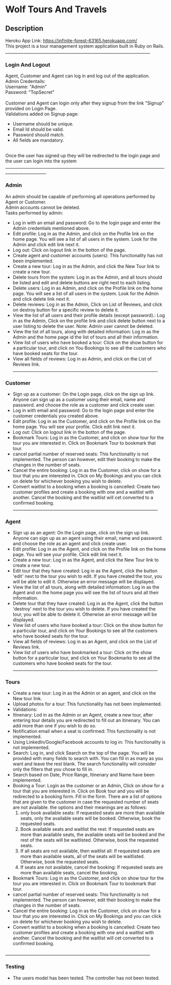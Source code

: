 # Wolf Tours And Travels <br>
## Description<br>
Heroku App Link: https://infinite-forest-63165.herokuapp.com/
<br>
This project is a tour management system application built in Ruby on Rails. 
_______________________________________________________________________<br>

### Login And Logout<br>

Agent, Customer and Agent can log in and log out of the application. <br>
Admin Credentails: <br>
Username: "Admin" <br>
Password: "TopSecret" <br>
<br>
Customer and Agent can login only after they signup from the link "Signup" provided on Login Page.<br>
Validations added on Signup page:
* Username should be unique.
* Email Id should be valid.
* Password should match.
* All fields are mandatory. 
<br>
Once the user has signed up they will be redirected to the login page and the user can login into the system<br>
__________________________________________________________________________________________________<br>

### Admin<br>

An admin should be capable of performing all operations performed by Agent or Customer. <br>
Admin accounts cannot be deleted.<br>
Tasks performed by admin: <br>
* Log in with an email and password: Go to the login page and enter the Admin credentials mentioned above.<br>
* Edit profile: Log in as the Admin, and click on the Profile link on the home page. You will see a list of all users in the system. Look for the Admin and click edit link next it.<br>
* Log out: Click on logout link in the botton of the page.<br>
* Create agent and customer accounts (users): This functionality has not been implemented.<br>
* Create a new tour: Log in as the Admin, and click the New Tour link to create a new tour.<br>
* Delete tours from the system: Log in as the Admin, and all tours should be listed and edit and delete buttons are right next to each listing.<br>
* Delete users: Log in as Admin, and click on the Profile link on the home page. You will see a list of all users in the system. Look for the Admin and click delete link next it.<br>
* Delete reviews: Log in as the Admin, Click on List of Reviews, and click on destroy button for a specific review to delete it.<br>
* View the list of all users and their profile details (except password).: Log in as the Admin, Click on the profile link and click delete button next to a user listing to delete the user. Note: Admin user cannot be deleted.<br>
* View the list of all tours, along with detailed information: Log in as the Admin and the home page id the list of tours and all their information.<br>
* View list of users who have booked a tour: Click on the show button for a particular tour, and click on You Bookings to see all the customers who have booked seats for the tour.<br> 
* View all fields of reviews: Log in as Admin, and click on the List of Reviews link.<br>
_______________________________________________________________________<br>

### Customer <br>

* Sign up as a customer: On the Login page, click on the sign up link. Anyone can sign up as a customer using their email, name and password. and choose the role as a customer and click create user.<br>
* Log in with email and password: Go to the login page and enter the customer credentials you created above.<br>
* Edit profile: Log in as the Customer, and click on the Profile link on the home page. You will see your profile. Click edit link next it.<br>
* Log out: Click on logout link in the botton of the page.<br>
* Bookmark Tours: Log in as the Customer, and click on show tour for the tour you are interested in. Click on Bookmark Tour to bookmark that tour.<br>
* cancel partial number of reserved seats: This functionality is not implemented. The person can however, edit their booking to make the changes in the number of seats. <br>
* Cancel the entire booking: Log in as the Customer, click on show for a tour that you are interested in. Click on My Bookings and you can click on delete for whichever booking you wish to delete. <br>
* Convert waitlist to a booking when a booking is cancelled: Create two customer profiles and create a booking with one and a waitlist with another. Cancel the booking and the waitlist will cet converted to a confirmed booking. <br>
_______________________________________________________________________<br>

### Agent <br>

* Sign up as an agent: On the Login page, click on the sign up link. Anyone can sign up as an agent using their email, name and password. and choose the role as an agent and click create user.<br>
* Edit profile: Log in as the Agent, and click on the Profile link on the home page. You will see your profile. Click edit link next it.<br>
* Create a new tour: Log in as the Agent, and click the New Tour link to create a new tour.<br>
* Edit tour that they have created: Log in as the Agent, click the button 'edit' next to the tour you wish to edit. If you have created the tour, you will be able to edit it. Otherwise an error message will be displayed.<br>
* View the list of all tours, along with detailed information: Log in as the Agent and on the home page you will see the list of tours and all their information.<br>
* Delete tour that they have created: Log in as the Agent, click the button 'destroy' next to the tour you wish to delete. If you have created the tour, you will be able to delete it. Otherwise an error message will be displayed.<br>
* View list of users who have booked a tour: Click on the show button for a particular tour, and click on Your Bookings to see all the customers who have booked seats for the tour.<br>
* View all fields of reviews: Log in as an Agent, and click on the List of Reviews link.<br>
* View list of users who have bookmarked a tour: Click on the show button for a particular tour, and click on Your Bookmarks to see all the customers who have booked seats for the tour.<br>
_______________________________________________________________________<br>

### Tours <br>

* Create a new tour: Log in as the Admin or an agent, and click on the New tour link. <br>
* Upload photos for a tour: This functionality has not been implemented.<br>
* Validations: <br>
* Itinenary: Lod in as the Admin or an Agent, create a new tour, after entering tour details you are redirected to fill out an itinenary. You can add more than one if you wish to do so.<br>
* Notification email when a seat is confirmed: This functionality is not implemented.<br>
* Using LinkedIn/Google/Facebook accounts to log in: This functionality is not implemented.<br>
* Search: Log in, and click Search on the top of the page. You will be provided with many fields to search with. You can fill in as many as you want and leave the rest blank. The search functionality will consider only the filters that you chose to fill in. <br>
* Search based on Date, Price Range, Itinenary and Name have been implemented. <br>
* Booking a Tour: Login as the customer or an Admin, Click on show for a tour that you are interested in. Click on Book tour and you will be redirected to a booking form. Fill in the form. There are a list of options that are given to the customer in case the requested number of seats are not available. the options and their meanings are as follows: <br>
  1) only book available seats: If requested seats are more than available seats, only the available seats will be booked.  Otherwise, book the requested seats.<br>
  2) Book available seats and waitlist the rest: If requested seats are more than available seats, the available seats will be booked and the rest of the seats will be waitlisted. Otherwise, book the requested seats.<br>
  3) If all seats are not available, then waitlist all: If requested seats are more than available seats, all of the seats will be waitlisted. Otherwise, book the requested seats. <br>
  4) If seats are not available, cancel the booking: If requested seats are more than available seats, cancel the booking. <br>
* Bookmark Tours: Log in as the Customer, and click on show tour for the tour you are interested in. Click on Bookmark Tour to bookmark that tour.<br>
* cancel partial number of reserved seats: This functionality is not implemented. The person can however, edit their booking to make the changes in the number of seats. <br>
* Cancel the entire booking: Log in as the Customer, click on show for a tour that you are interested in. Click on My Bookings and you can click on delete for whichever booking you wish to delete. <br>
* Convert waitlist to a booking when a booking is cancelled: Create two customer profiles and create a booking with one and a waitlist with another. Cancel the booking and the waitlist will cet converted to a confirmed booking. <br>

_______________________________________________________________________<br>

### Testing <br>
* The users model has been tested. The controller has not been tested.
